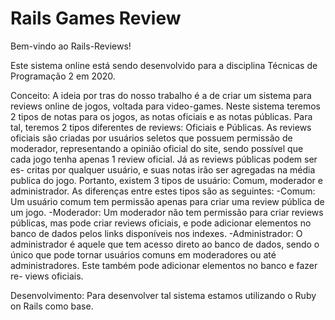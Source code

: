 # Rails Games Review

Bem-vindo ao Rails-Reviews!

Este sistema online está sendo desenvolvido para a disciplina Técnicas de Programação 2 em 2020.

Conceito:
A ideia por tras do nosso trabalho é a de criar um sistema para reviews online de jogos, voltada para video-games.
Neste sistema teremos 2 tipos de notas para os jogos, as notas oficiais e as notas públicas.
Para tal, teremos 2 tipos diferentes de reviews: Oficiais e Públicas.
As reviews oficiais  são criadas por usuários seletos que possuem permissão de moderador, representando a opinião
oficial do site, sendo possível que cada jogo tenha apenas 1 review oficial. Já as reviews públicas podem ser es-
critas por qualquer usuário, e suas notas irão ser agregadas na média publica do jogo.
Portanto, existem 3 tipos de usuário: Comum, moderador e administrador.
As diferenças entre estes tipos são as seguintes:
-Comum: Um usuário comum tem permissão apenas para criar uma review pública de um jogo.
-Moderador: Um moderador não tem permissão para criar reviews públicas, mas pode criar reviews oficiais, e pode
adicionar elementos no banco de dados pelos links disponíveis nos indexes.
-Administrador: O administrador é aquele que tem acesso direto ao banco de dados, sendo o único que pode tornar
usuários comuns em moderadores ou até administradores. Este também pode adicionar elementos no banco e fazer re-
views oficiais.

Desenvolvimento:
Para desenvolver tal sistema estamos utilizando o Ruby on Rails como base.

